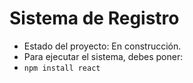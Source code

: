 <h1>Sistema de Registro</h1>

- Estado del proyecto: En construcción.
- Para ejecutar el sistema, debes poner:
- ```npm install react```
